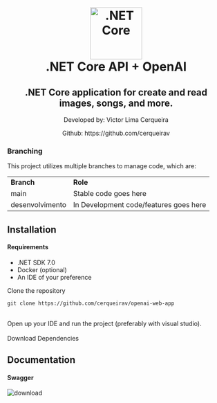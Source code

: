 <div align="center">
	<h1 align="center">
	    <img height="120" width="120" alt=".NET Core" src="https://upload.wikimedia.org/wikipedia/commons/thumb/e/ee/.NET_Core_Logo.svg/2048px-.NET_Core_Logo.svg.png" />
	    <br>
	    .NET Core API + OpenAI 
	</h1>
	<h2>.NET Core application for create and read images, songs, and more.</h2>
	<p>Developed by: Victor Lima Cerqueira</p>
	<p>Github: https://github.com/cerqueirav</p>
</div>

### Branching
This project utilizes multiple branches to manage code, which are:
<table>
    <tr>
        <td><b>Branch</b></td>
        <td><b>Role</b></td>
    </tr>
    <tr>
        <td>main</td>
        <td>Stable code goes here</td>
    </tr>
     <tr>
        <td>desenvolvimento</td>
        <td>In Development code/features goes here</td>
      </tr>
</table>

## Installation

#### Requirements
<ul>
  <li>.NET SDK 7.0</li>
  <li> Docker (optional)</li>
  <li>An IDE of your preference</li>
</ul>

Clone the repository

```
git clone https://github.com/cerqueirav/openai-web-app
```
<br/>
Open up your IDE and run the project (preferably with visual studio).
<br/><br/>
Download Dependencies

## Documentation

#### Swagger

![download](https://user-images.githubusercontent.com/34761298/232272545-97fbb5ac-ebe3-4b74-b57d-99676e57baf3.png)